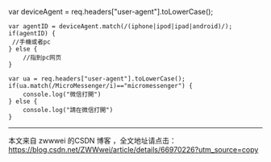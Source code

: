  var deviceAgent = req.headers["user-agent"].toLowerCase();

    var agentID = deviceAgent.match(/(iphone|ipod|ipad|android)/);
    if(agentID) {
     //手機或者pc
    } else {
        //指到pc网页    
    }

    var ua = req.headers["user-agent"].toLowerCase();
    if(ua.match(/MicroMessenger/i)=="micromessenger") {
        console.log("微信打開")
    } else {
        console.log("請在微信打開")
    }

---------------------

本文来自 zwwwei 的CSDN 博客 ，全文地址请点击：https://blog.csdn.net/ZWWwei/article/details/66970226?utm_source=copy 
